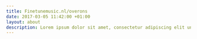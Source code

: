 ```yaml
---
title: Finetunemusic.nl/overons
date: 2017-03-05 11:42:00 +01:00
layout: about
description: Lorem ipsum dolor sit amet, consectetur adipiscing elit unde omnis.
---
```


